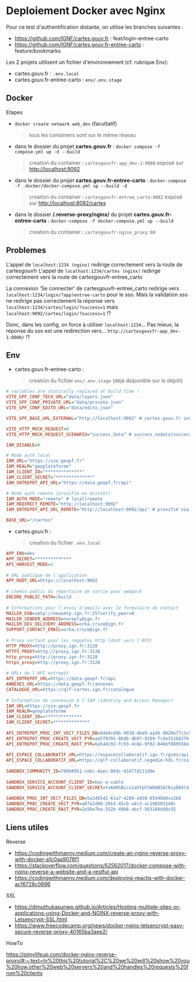 # Deploiement Docker avec Nginx

Pour ce test d'authentification distante, on utilise les branches suivantes :

* <https://github.com/IGNF/cartes.gouv.fr> : feat/login-entree-carto
* <https://github.com/IGNF/cartes.gouv.fr-entree-carto> : feature/bookmarks

Les 2 projets utilisent un fichier d'environnement (cf. rubrique Env):

* cartes.gouv.fr : `.env.local`
* cartes.gouv.fr-entree-carto : `env/.env.stage`

## Docker

Etapes

* `docker create network web_dev` (facultatif)
  > tous les containers sont sur le même réseau

* dans le dossier du projet **cartes.gouv.fr** : `docker compose -f compose.yml up -d --build`
  > creation du container : `cartesgouvfr-app_dev-1:8000`
  > exposé sur <http://localhost:9092>

* dans le dossier du projet **cartes.gouv.fr-entree-carto** : `docker-compose -f .docker/docker-compose.yml up --build -d`
  > creation du container : `cartesgouvfr-entree_carto:8082`
  > exposé sur <http://localhost:8082/cartes>

* dans le dossier **/.reverse-proxy/nginx/** du projet **cartes.gouv.fr-entree-carto** : `docker-compose -f docker-compose.yml up --build`
  > creation du container : `cartesgouvfr-nginx_proxy:80`

## Problemes

L'appel de `localhost:1234 (nginx)` redirige correctement vers la route de cartesgouvfr
L'appel de `localhost:1234/cartes (nginx)` redirige correctement vers la route de cartesgouvfr-entree_carto

La connexion 'Se connecter' de cartesgouvfr-entree_carto redirige vers `localhost:1234/login/?app)entree-carto` pour le sso.
Mais la validation sso ne redirige pas correctement la réponse vers `localhost:1234/cartes/login/?success=1` mais `localhost:9092/cartes/login/?success=1` !?

Donc, dans les config, on force à utiliser `localhost:1234`...
Pas mieux, la réponse du sso est une redirection vers... `http://cartesgouvfr-app_dev-1:8000/` !?

## Env

* cartes.gouv.fr-entree-carto :
  > creation du fichier `env/.env.stage` (déjà dsiponible sur le dépôt)

```ini
# variables are statically replaced at build time !
VITE_GPF_CONF_TECH_URL="data/layers.json"
VITE_GPF_CONF_PRIVATE_URL="data/private.json"
VITE_GPF_CONF_EDITO_URL="data/edito.json"

VITE_GPF_BASE_URL_EXTERNAL="http://localhost:9092" # cartes.gouv.fr installé via docker

VITE_HTTP_MOCK_REQUEST=0
VITE_HTTP_MOCK_REQUEST_SCENARIO="success_data" # success_nodata|success_data|error

IAM_DISABLE=0

# Mode auth local
IAM_URL="https://sso.geopf.fr"
IAM_REALM="geoplateforme"
IAM_CLIENT_ID="**************"
IAM_CLIENT_SECRET="**************"
IAM_ENTREPOT_API_URL="https://data.geopf.fr/api"

# Mode auth remote (proxifié en distant)
IAM_AUTH_MODE="remote" # local|remote
IAM_REDIRECT_REMOTE="http://localhost:9092"
IAM_ENTREPOT_API_URL_REMOTE="http://localhost:9092/api" # proxifié via cartes.gouv.fr installé via docker

BASE_URL="/cartes"
```

* cartes.gouv.fr :
  > creation du fichier `.env.local`

```ini
APP_ENV=dev
APP_SECRET=**************
API_HARVEST_MODE=1
 
# URL publique de l'application
APP_ROOT_URL=https://localhost:9092
 
# chemin public du répertoire de sortie pour webpack
ENCORE_PUBLIC_PATH=/build
 
# Informations pour l'envoi d'emails avec le formulaire de contact
MAILER_DSN=smtp://newsmtp.ign.fr:25?verify_peer=0
MAILER_SENDER_ADDRESS=noreply@ign.fr
MAILER_DEV_DELIVERY_ADDRESS=orka.cruze@ign.fr
SUPPORT_CONTACT_EMAIL=orka.cruze@ign.fr
 
# Proxy sortant pour les requetes http (dont vers l'API)
HTTP_PROXY=http://proxy.ign.fr:3128
HTTPS_PROXY=http://proxy.ign.fr:3128
http_proxy=http://proxy.ign.fr:3128
https_proxy=http://proxy.ign.fr:3128
 
# URLs de l'API entrepôt
API_ENTREPOT_URL=https://data.geopf.fr/api
ANNEXES_URL=https://data.geopf.fr/annexes
CATALOGUE_URL=https://qlf-cartes.ign.fr/catalogue
 
# Information de connexion à l'IAM (Identity and Access Manager)
IAM_URL=https://sso.geopf.fr
IAM_REALM=geoplateforme
IAM_CLIENT_ID==**************
IAM_CLIENT_SECRET=**************
 
API_ENTREPOT_PROC_INT_VECT_FILES_DB=0de8c60b-9938-4be9-aa36-9026b77c3c96
API_ENTREPOT_PROC_CREATE_VECT_PYR=aa5f9391-0bdb-4b97-9209-fcde351b82f6
API_ENTREPOT_PROC_CREATE_RAST_PYR=6a54dc92-fc93-4c8e-9f02-046bf889550e
 
API_ESPACE_COLLABORATIF_URL=https://espacecollaboratif.ign.fr/gcms/api
API_ESPACE_COLLABORATIF_URL=https://qlf-collaboratif.cegedim-hds.fr/collaboratif-develop/gcms/api
 
SANDBOX_COMMUNITY_ID=78068951-cebc-4aec-869c-81677d211d0e
 
SANDBOX_SERVICE_ACCOUNT_CLIENT_ID=bac-a-sable
SANDBOX_SERVICE_ACCOUNT_CLIENT_SECRET=YxKmRSBicu1ahfphlWOmBS8C6syD04l4
 
SANDBOX_PROC_INT_VECT_FILES_DB=5a348542-61a7-4289-a950-8544bb0ce2b8
SANDBOX_PROC_CREATE_VECT_PYR=a07a2d00-2bb3-45cb-a4c3-ac298501148c
SANDBOX_PROC_CREATE_RAST_PYR=2e56e7ba-552b-49b8-abcf-563184dd8c55
```

## Liens utiles

Reverse

* <https://codingwithmanny.medium.com/create-an-nginx-reverse-proxy-with-docker-a1c0aa9078f1>
* <https://stackoverflow.com/questions/62562017/docker-compose-with-nginx-reverse-a-website-and-a-restful-api>
* <https://codingwithmanny.medium.com/deploying-reactjs-with-docker-ac16728c0896>

SSL

* <https://dimuthukasunwp.github.io/Articles/Hosting-multiple-sites-or-applications-using-Docker-and-NGINX-reverse-proxy-with-Letsencrypt-SSL.html>
* <https://www.freecodecamp.org/news/docker-nginx-letsencrypt-easy-secure-reverse-proxy-40165ba3aee2/>

HowTo

<https://pimylifeup.com/docker-nginx-reverse-proxy/#:~:text=In%20this%20tutorial%2C%20we%20will%20show%20you%20how,other%20web%20servers%20and%20handles%20requests%20from%20clients>
